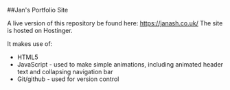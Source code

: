##Jan's Portfolio Site

A live version of this repository be found here: https://janash.co.uk/
The site is hosted on Hostinger.

It makes use of:

- HTML5
- JavaScript - used to make simple animations, including animated header text and collapsing navigation bar
- Git/github - used for version control
